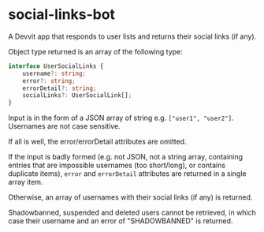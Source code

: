 # social-links-bot

A Devvit app that responds to user lists and returns their social links (if any).

Object type returned is an array of the following type:

```ts
interface UserSocialLinks {
    username?: string;
    error?: string;
    errorDetail?: string;
    socialLinks?: UserSocialLink[];
}
```

Input is in the form of a JSON array of string e.g. `["user1", "user2"]`. Usernames are not case sensitive.

If all is well, the error/errorDetail attributes are omitted.

If the input is badly formed (e.g. not JSON, not a string array, containing entries that are impossible usernames (too short/long), or contains duplicate items), `error` and `errorDetail` attributes are returned in a single array item.

Otherwise, an array of usernames with their social links (if any) is returned.

Shadowbanned, suspended and deleted users cannot be retrieved, in which case their username and an error of "SHADOWBANNED" is returned.
